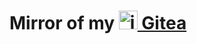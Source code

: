 # Mirror of my [<img src="https://upload.wikimedia.org/wikipedia/commons/b/bb/Gitea_Logo.svg" alt="image" width="auto" height="30"> Gitea](https://gitea.lu-dev.de)
